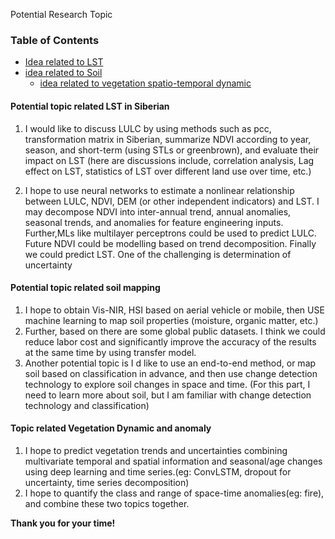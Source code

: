 Potential Research Topic

### Table of Contents
<!-- Start TOC (do not remove me) -->
- [Idea related to LST](#potential-topic-related-lst-in-siberian)
- [idea related to Soil](#potential-topic-related-soil-mapping)
  - [idea related to vegetation spatio-temporal dynamic](#topic-related-vegetation-dynamic-and-anomaly)
<!-- End TOC (do not remove me) -->


#### Potential topic related LST in Siberian
1. I would like to discuss  LULC by using methods such as pcc, transformation matrix in Siberian, summarize NDVI according to year, season, and short-term (using STLs or greenbrown), and evaluate their impact on LST (here are discussions include, correlation analysis, Lag effect on LST,  statistics of LST over different land use over time, etc.)

2.  I hope to use neural networks to estimate a nonlinear relationship between LULC, NDVI, DEM (or other independent indicators) and LST. I may decompose NDVI into inter-annual trend, annual anomalies, seasonal trends, and anomalies for feature engineering inputs. Further,MLs like multilayer perceptrons could be used to predict LULC. Future NDVI could be modelling based on trend decomposition. Finally we could predict LST. One of the challenging is determination of uncertainty

#### Potential topic related soil mapping
1. I hope to obtain Vis-NIR, HSI based on aerial vehicle or mobile, then USE machine learning to map soil properties (moisture, organic matter, etc.)
2. Further, based on there are some global public datasets. I think we could reduce labor cost and significantly improve the accuracy of the results at the same time by using transfer model. 
3. Another potential topic is I d like to use an end-to-end method, or map soil based on classification in advance, and then use change detection technology to explore soil changes in space and time. (For this part, I need to learn more about soil, but I am familiar with change detection technology and classification)

#### Topic related Vegetation Dynamic and anomaly
1. I hope to predict vegetation trends and uncertainties combining multivariate temporal and spatial information and seasonal/age changes using deep learning and time series.(eg: ConvLSTM, dropout for uncertainty, time series decomposition)
2. I hope to quantify the class and range of space-time anomalies(eg: fire), and combine these two topics together.


**Thank you for your time!**   
